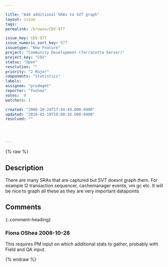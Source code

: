 ```yaml
---

title: "Add additional SRAs to SVT graph"
layout: issue
tags: 
permalink: /browse/CDV-977

issue_key: CDV-977
issue_numeric_sort_key: 977
issuetype: "New Feature"
project: "Community Development (Terracotta Server)"
project_key: "CDV"
status: "Open"
resolution: ""
priority: "2 Major"
components: "Statistics"
labels: 
assignee: "prodmgmt"
reporter: "foshea"
votes:  0
watchers: 1

created: "2008-10-24T17:44:49.000-0400"
updated: "2010-03-19T19:00:16.000-0400"
resolved: ""




---
```


{% raw %}

## Description

<div markdown="1" class="description">

There are many SRAs that are captured but SVT doesnt graph them. For example l2 transaction sequencer, cachemanager events, vm gc etc. It will be nice to graph all these as they are very important datapoints

</div>

## Comments


{:.comment-heading}
### **Fiona OShea** <span class="date">2008-10-28</span>

<div markdown="1" class="comment">

This requires PM input on which additional stats to gather, probably with Field and QA input.


</div>



{% endraw %}
